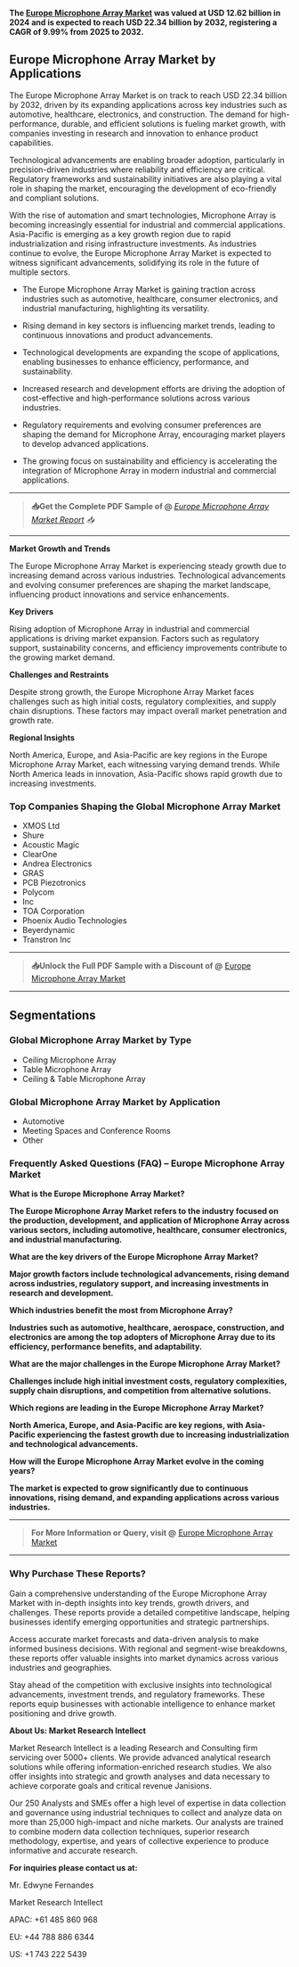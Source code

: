 <p><strong>The <a href="https://www.marketresearchintellect.com/download-sample/?rid=1063370&amp;utm_source=Pulse-April-Europe&amp;utm_medium=852">Europe Microphone Array Market</a> was valued at USD 12.62 billion in 2024 and is expected to reach USD 22.34 billion by 2032, registering a CAGR of 9.99% from 2025 to 2032.</strong></p><h2>Europe Microphone Array Market by Applications&nbsp;</h2><p><p>The Europe Microphone Array Market is on track to reach USD 22.34 billion by 2032, driven by its expanding applications across key industries such as automotive, healthcare, electronics, and construction. The demand for high-performance, durable, and efficient solutions is fueling market growth, with companies investing in research and innovation to enhance product capabilities.</p><p>Technological advancements are enabling broader adoption, particularly in precision-driven industries where reliability and efficiency are critical. Regulatory frameworks and sustainability initiatives are also playing a vital role in shaping the market, encouraging the development of eco-friendly and compliant solutions.</p><p>With the rise of automation and smart technologies, Microphone Array is becoming increasingly essential for industrial and commercial applications. Asia-Pacific is emerging as a key growth region due to rapid industrialization and rising infrastructure investments. As industries continue to evolve, the Europe Microphone Array Market is expected to witness significant advancements, solidifying its role in the future of multiple sectors.</p></p><ul><li><p>The Europe Microphone Array Market is gaining traction across industries such as automotive, healthcare, consumer electronics, and industrial manufacturing, highlighting its versatility.</p></li><li><p>Rising demand in key sectors is influencing market trends, leading to continuous innovations and product advancements.</p></li><li><p>Technological developments are expanding the scope of applications, enabling businesses to enhance efficiency, performance, and sustainability.</p></li><li><p>Increased research and development efforts are driving the adoption of cost-effective and high-performance solutions across various industries.</p></li><li><p>Regulatory requirements and evolving consumer preferences are shaping the demand for Microphone Array, encouraging market players to develop advanced applications.</p></li><li><p>The growing focus on sustainability and efficiency is accelerating the integration of Microphone Array in modern industrial and commercial applications.</p></li></ul><hr /><blockquote><p><strong><span class="font-[700]">📥Get the Complete PDF Sample of @ </span></strong><em><span class="font-[700]"><a href="https://www.marketresearchintellect.com/download-sample/?rid=1063370&amp;utm_source=Pulse-April-Europe&amp;utm_medium=852" target="_blank" data-tracking-control-name="article-ssr-frontend-pulse_little-text-block" data-tracking-will-navigate="" data-test-link="">Europe Microphone Array Market Report</a>&nbsp;📥</span></em></p></blockquote><hr /><p class="" data-start="77" data-end="360"><strong data-start="77" data-end="105">Market Growth and Trends</strong></p><p class="" data-start="77" data-end="360">The Europe Microphone Array Market is experiencing steady growth due to increasing demand across various industries. Technological advancements and evolving consumer preferences are shaping the market landscape, influencing product innovations and service enhancements.</p><p class="" data-start="362" data-end="606"><strong data-start="362" data-end="377">Key Drivers</strong></p><p class="" data-start="362" data-end="606">Rising adoption of Microphone Array in industrial and commercial applications is driving market expansion. Factors such as regulatory support, sustainability concerns, and efficiency improvements contribute to the growing market demand.</p><p class="" data-start="608" data-end="849"><strong data-start="608" data-end="637">Challenges and Restraints</strong></p><p class="" data-start="608" data-end="849">Despite strong growth, the Europe Microphone Array Market faces challenges such as high initial costs, regulatory complexities, and supply chain disruptions. These factors may impact overall market penetration and growth rate.</p><p class="" data-start="851" data-end="1095"><strong data-start="851" data-end="872">Regional Insights</strong></p><p class="" data-start="851" data-end="1095">North America, Europe, and Asia-Pacific are key regions in the Europe Microphone Array Market, each witnessing varying demand trends. While North America leads in innovation, Asia-Pacific shows rapid growth due to increasing investments.</p><p><h3>Top Companies Shaping the Global Microphone Array Market </h3><ul><li>XMOS Ltd</li><li>Shure</li><li>Acoustic Magic</li><li>ClearOne</li><li>Andrea Electronics</li><li>GRAS</li><li>PCB Piezotronics</li><li>Polycom</li><li>Inc</li><li>TOA Corporation</li><li>Phoenix Audio Technologies</li><li>Beyerdynamic</li><li>Transtron Inc</li></ul></p><hr /><blockquote><p><strong>📥Unlock the Full PDF Sample with a Discount of @</strong> <a href="https://www.marketresearchintellect.com/ask-for-discount/?rid=1063370&amp;utm_source=Pulse-April-Europe&amp;utm_medium=852">Europe Microphone Array Market</a></p></blockquote><hr /><p><h2>Segmentations</h2><h3>Global Microphone Array Market by Type</h3><ul><li>Ceiling Microphone Array</li><li>Table Microphone Array</li><li>Ceiling & Table Microphone Array</li></ul><h3>Global Microphone Array Market by Application</h3><ul><li>Automotive</li><li>Meeting Spaces and Conference Rooms</li><li>Other</li></ul></p><h3><strong>Frequently Asked Questions (FAQ) &ndash; Europe Microphone Array Market</strong></h3><p><strong>What is the Europe Microphone Array Market?</strong></p><p><strong>The Europe Microphone Array Market refers to the industry focused on the production, development, and application of Microphone Array across various sectors, including automotive, healthcare, consumer electronics, and industrial manufacturing.</strong></p><p><strong>What are the key drivers of the Europe Microphone Array Market?</strong></p><p><strong>Major growth factors include technological advancements, rising demand across industries, regulatory support, and increasing investments in research and development.</strong></p><p><strong>Which industries benefit the most from Microphone Array?</strong></p><p><strong>Industries such as automotive, healthcare, aerospace, construction, and electronics are among the top adopters of Microphone Array due to its efficiency, performance benefits, and adaptability.</strong></p><p><strong>What are the major challenges in the Europe Microphone Array Market?</strong></p><p><strong>Challenges include high initial investment costs, regulatory complexities, supply chain disruptions, and competition from alternative solutions.</strong></p><p><strong>Which regions are leading in the Europe Microphone Array Market?</strong></p><p><strong>North America, Europe, and Asia-Pacific are key regions, with Asia-Pacific experiencing the fastest growth due to increasing industrialization and technological advancements.</strong></p><p><strong>How will the Europe Microphone Array Market evolve in the coming years?</strong></p><p><strong>The market is expected to grow significantly due to continuous innovations, rising demand, and expanding applications across various industries.</strong></p><hr /><blockquote><p><span class="font-[700]"><strong>For More Information or Query, visit&nbsp;@</strong>&nbsp;</span><span class="font-[700]"><a href="https://www.marketresearchintellect.com/product/microphone-array-market/?utm_source=Linkedin&utm_medium=852" target="_blank" data-tracking-control-name="article-ssr-frontend-pulse_little-text-block" data-tracking-will-navigate="" data-test-link="">Europe Microphone Array Market</a></span></p></blockquote><hr /><h3><strong data-start="0" data-end="31">Why Purchase These Reports?</strong></h3><p class="" data-start="35" data-end="297">Gain a comprehensive understanding of the Europe Microphone Array Market with in-depth insights into key trends, growth drivers, and challenges. These reports provide a detailed competitive landscape, helping businesses identify emerging opportunities and strategic partnerships.</p><p class="" data-start="299" data-end="540">Access accurate market forecasts and data-driven analysis to make informed business decisions. With regional and segment-wise breakdowns, these reports offer valuable insights into market dynamics across various industries and geographies.</p><p class="" data-start="542" data-end="784">Stay ahead of the competition with exclusive insights into technological advancements, investment trends, and regulatory frameworks. These reports equip businesses with actionable intelligence to enhance market positioning and drive growth.</p><p><strong><span class="font-[700]">About Us: Market Research Intellect</span></strong></p><p><span class="">Market Research Intellect is a leading Research and Consulting firm servicing over 5000+ clients. We provide advanced analytical research solutions while offering information-enriched research studies.&nbsp;</span>We also offer insights into strategic and growth analyses and data necessary to achieve corporate goals and critical revenue Janisions.</p><p><span class="">Our 250 Analysts and SMEs offer a high level of expertise in data collection and governance using industrial techniques to collect and analyze data on more than 25,000 high-impact and niche markets. Our analysts are trained to combine modern data collection techniques, superior research methodology, expertise, and years of collective experience to produce informative and accurate research.</span></p><p><strong>For inquiries please contact us at:</strong></p><p>Mr. Edwyne Fernandes</p><p>Market Research Intellect</p><p>APAC: +61 485 860 968</p><p>EU: +44 788 886 6344</p><p>US: +1 743 222 5439</p>